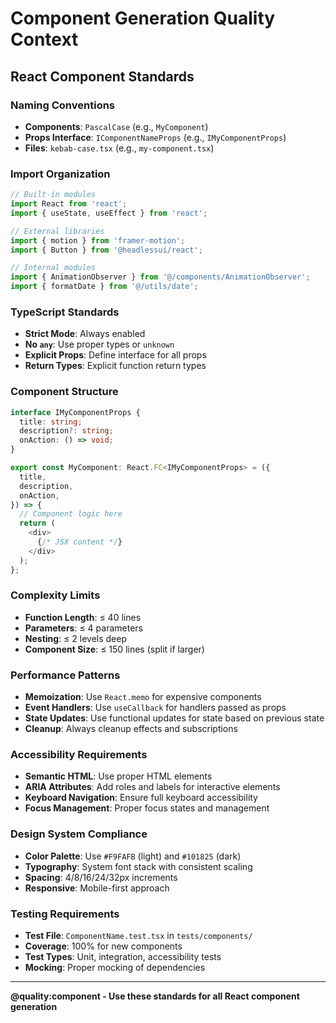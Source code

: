 # Component Generation Quality Context

## **React Component Standards**

### **Naming Conventions**

- **Components**: `PascalCase` (e.g., `MyComponent`)
- **Props Interface**: `IComponentNameProps` (e.g., `IMyComponentProps`)
- **Files**: `kebab-case.tsx` (e.g., `my-component.tsx`)

### **Import Organization**

```typescript
// Built-in modules
import React from 'react';
import { useState, useEffect } from 'react';

// External libraries
import { motion } from 'framer-motion';
import { Button } from '@headlessui/react';

// Internal modules
import { AnimationObserver } from '@/components/AnimationObserver';
import { formatDate } from '@/utils/date';
```

### **TypeScript Standards**

- **Strict Mode**: Always enabled
- **No `any`**: Use proper types or `unknown`
- **Explicit Props**: Define interface for all props
- **Return Types**: Explicit function return types

### **Component Structure**

```typescript
interface IMyComponentProps {
  title: string;
  description?: string;
  onAction: () => void;
}

export const MyComponent: React.FC<IMyComponentProps> = ({
  title,
  description,
  onAction,
}) => {
  // Component logic here
  return (
    <div>
      {/* JSX content */}
    </div>
  );
};
```

### **Complexity Limits**

- **Function Length**: ≤ 40 lines
- **Parameters**: ≤ 4 parameters
- **Nesting**: ≤ 2 levels deep
- **Component Size**: ≤ 150 lines (split if larger)

### **Performance Patterns**

- **Memoization**: Use `React.memo` for expensive components
- **Event Handlers**: Use `useCallback` for handlers passed as props
- **State Updates**: Use functional updates for state based on previous state
- **Cleanup**: Always cleanup effects and subscriptions

### **Accessibility Requirements**

- **Semantic HTML**: Use proper HTML elements
- **ARIA Attributes**: Add roles and labels for interactive elements
- **Keyboard Navigation**: Ensure full keyboard accessibility
- **Focus Management**: Proper focus states and management

### **Design System Compliance**

- **Color Palette**: Use `#F9FAFB` (light) and `#101825` (dark)
- **Typography**: System font stack with consistent scaling
- **Spacing**: 4/8/16/24/32px increments
- **Responsive**: Mobile-first approach

### **Testing Requirements**

- **Test File**: `ComponentName.test.tsx` in `tests/components/`
- **Coverage**: 100% for new components
- **Test Types**: Unit, integration, accessibility tests
- **Mocking**: Proper mocking of dependencies

---

**@quality:component - Use these standards for all React component generation**
